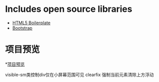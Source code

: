 
# Includes open source libraries
* [HTML5 Boilerplate](http://h5bp.com/)
* [Bootstrap](http://getbootstrap.com/)

# 项目预览
*[项目预览](https://fiooona.github.io/ProjectTemplate2/index.html)



visible-sm类控制div仅在小屏幕范围可见
clearfix 强制当前元素清除上方浮动
